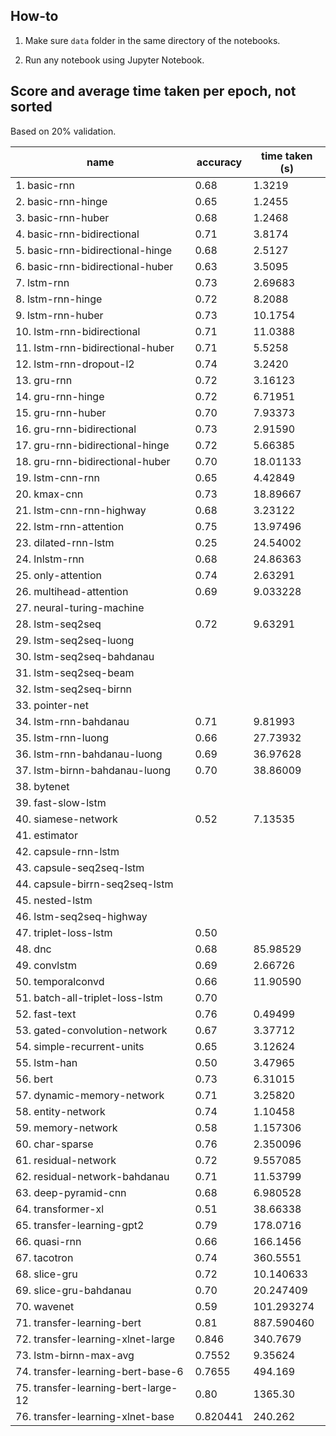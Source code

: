 ## How-to

1. Make sure `data` folder in the same directory of the notebooks.

2. Run any notebook using Jupyter Notebook.

## Score and average time taken per epoch, not sorted

Based on 20% validation.

| name                                 | accuracy | time taken (s) |
|--------------------------------------|----------|----------------|
| 1. basic-rnn                         | 0.68     | 1.3219         |
| 2. basic-rnn-hinge                   | 0.65     | 1.2455         |
| 3. basic-rnn-huber                   | 0.68     | 1.2468         |
| 4. basic-rnn-bidirectional           | 0.71     | 3.8174         |
| 5. basic-rnn-bidirectional-hinge     | 0.68     | 2.5127         |
| 6. basic-rnn-bidirectional-huber     | 0.63     | 3.5095         |
| 7. lstm-rnn                          | 0.73     | 2.69683        |
| 8. lstm-rnn-hinge                    | 0.72     | 8.2088         |
| 9. lstm-rnn-huber                    | 0.73     | 10.1754        |
| 10. lstm-rnn-bidirectional           | 0.71     | 11.0388        |
| 11. lstm-rnn-bidirectional-huber     | 0.71     | 5.5258         |
| 12. lstm-rnn-dropout-l2              | 0.74     | 3.2420         |
| 13. gru-rnn                          | 0.72     | 3.16123        |
| 14. gru-rnn-hinge                    | 0.72     | 6.71951        |
| 15. gru-rnn-huber                    | 0.70     | 7.93373        |
| 16. gru-rnn-bidirectional            | 0.73     | 2.91590        |
| 17. gru-rnn-bidirectional-hinge      | 0.72     | 5.66385        |
| 18. gru-rnn-bidirectional-huber      | 0.70     | 18.01133       |
| 19. lstm-cnn-rnn                     | 0.65     | 4.42849        |
| 20. kmax-cnn                         | 0.73     | 18.89667       |
| 21. lstm-cnn-rnn-highway             | 0.68     | 3.23122        |
| 22. lstm-rnn-attention               | 0.75     | 13.97496       |
| 23. dilated-rnn-lstm                 | 0.25     | 24.54002       |
| 24. lnlstm-rnn                       | 0.68     | 24.86363       |
| 25. only-attention                   | 0.74     | 2.63291        |
| 26. multihead-attention              | 0.69     | 9.033228       |
| 27. neural-turing-machine            |          |                |
| 28. lstm-seq2seq                     | 0.72     | 9.63291        |
| 29. lstm-seq2seq-luong               |          |                |
| 30. lstm-seq2seq-bahdanau            |          |                |
| 31. lstm-seq2seq-beam                |          |                |
| 32. lstm-seq2seq-birnn               |          |                |
| 33. pointer-net                      |          |                |
| 34. lstm-rnn-bahdanau                | 0.71     | 9.81993        |
| 35. lstm-rnn-luong                   | 0.66     | 27.73932       |
| 36. lstm-rnn-bahdanau-luong          | 0.69     | 36.97628       |
| 37. lstm-birnn-bahdanau-luong        | 0.70     | 38.86009       |
| 38. bytenet                          |          |                |
| 39. fast-slow-lstm                   |          |                |
| 40. siamese-network                  | 0.52     | 7.13535        |
| 41. estimator                        |          |                |
| 42. capsule-rnn-lstm                 |          |                |
| 43. capsule-seq2seq-lstm             |          |                |
| 44. capsule-birrn-seq2seq-lstm       |          |                |
| 45. nested-lstm                      |          |                |
| 46. lstm-seq2seq-highway             |          |                |
| 47. triplet-loss-lstm                | 0.50     |                |
| 48. dnc                              | 0.68     | 85.98529       |
| 49. convlstm                         | 0.69     | 2.66726        |
| 50. temporalconvd                    | 0.66     | 11.90590       |
| 51. batch-all-triplet-loss-lstm      | 0.70     |                |
| 52. fast-text                        | 0.76     | 0.49499        |
| 53. gated-convolution-network        | 0.67     | 3.37712        |
| 54. simple-recurrent-units           | 0.65     | 3.12624        |
| 55. lstm-han                         | 0.50     | 3.47965        |
| 56. bert                             | 0.73     | 6.31015        |
| 57. dynamic-memory-network           | 0.71     | 3.25820        |
| 58. entity-network                   | 0.74     | 1.10458        |
| 59. memory-network                   | 0.58     | 1.157306       |
| 60. char-sparse                      | 0.76     | 2.350096       |
| 61. residual-network                 | 0.72     | 9.557085       |
| 62. residual-network-bahdanau        | 0.71     | 11.53799       |
| 63. deep-pyramid-cnn                 | 0.68     | 6.980528       |
| 64. transformer-xl                   | 0.51     | 38.66338       |
| 65. transfer-learning-gpt2           | 0.79     | 178.0716       |
| 66. quasi-rnn                        | 0.66     | 166.1456       |
| 67. tacotron                         | 0.74     | 360.5551       |
| 68. slice-gru                        | 0.72     | 10.140633      |
| 69. slice-gru-bahdanau               | 0.70     | 20.247409      |
| 70. wavenet                          | 0.59     | 101.293274     |
| 71. transfer-learning-bert           | 0.81     | 887.590460     |
| 72. transfer-learning-xlnet-large    | 0.846    | 340.7679       |
| 73. lstm-birnn-max-avg               | 0.7552   | 9.35624        |
| 74. transfer-learning-bert-base-6    | 0.7655   | 494.169        |
| 75. transfer-learning-bert-large-12  | 0.80     | 1365.30        |
| 76. transfer-learning-xlnet-base     | 0.820441 | 240.262        |
